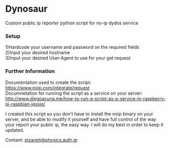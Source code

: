 # Dynosaur
Custom public ip reporter python script for no-ip dydns service
### Setup
1)Hardcode your username and password on the required fields <br />
2)Input your desired hostname <br />
3)Input your desired User-Agent to use for your get request
### Further Information
Documentation used to create the script: https://www.noip.com/integrate/request <br />
Documnetation for running the script as a service on your server: http://www.diegoacuna.me/how-to-run-a-script-as-a-service-in-raspberry-pi-raspbian-jessie/ <br />

I created this script so you don't have to install the noip binary on your server, and be able to
modify it yourself and have full control of the way your report your public ip, the easy way.
I will do my best in order to keep it updated.

Contant: stzaneti@physics.auth.gr
